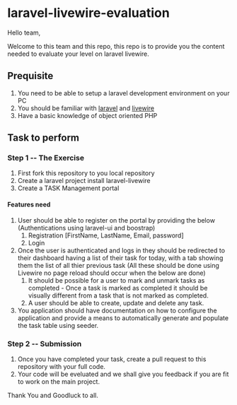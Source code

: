 # laravel-livewire-evaluation
Hello team,

Welcome to this team and this repo, this repo is to provide you the content needed to evaluate your level on laravel livewire. 

## Prequisite
1. You need to be able to setup a laravel development environment on your PC
2. You should be familiar with [laravel](https://laravel.com/documentation) and [livewire](https://laravel-livewire.com/docs/2.x/quickstart#install-livewire)
3. Have a basic knowledge of object oriented PHP

## Task to perform 
### Step 1 -- The Exercise
1. First fork this repository to you local repository
2. Create a laravel project install laravel-livewire
3. Create a TASK Management portal 

 #### Features need
 1. User should be able to register on the portal by providing the below (Authentications using laravel-ui and boostrap)
    1. Registration [FirstName, LastName, Email, password]
    2. Login 
 2. Once the user is authenticated and logs in they should be redirected to their dashboard having a list of their task for today, with a tab showing them the list of all thier previous task (All these should be done using Livewire no page reload should occur when the below are done)
    1. It should be possible for a user to mark and unmark tasks as completed - Once a task is marked as completed it should be visually different from a task that is not marked as completed. 
    2. A user should be able to create, update and delete any task. 
  3. You application should have documentation on how to configure the application and provide a means to automatically generate and populate the task table using seeder. 
  
 ### Step 2 -- Submission
 1. Once you have completed your task, create a pull request to this repository with your full code. 
 2. Your code will be eveluated and we shall give you feedback if you are fit to work on the main project.
 
 Thank You and Goodluck to all.
